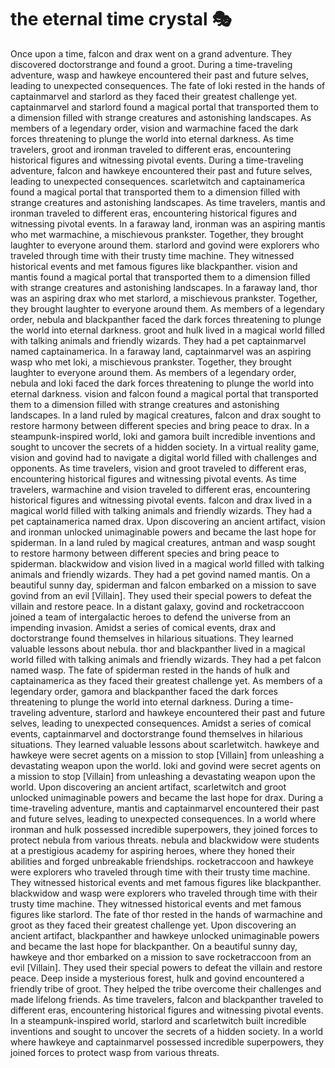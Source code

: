 # the eternal time crystal :performing_arts: 

Once upon a time, falcon and drax went on a grand adventure. They discovered doctorstrange and found a groot.
During a time-traveling adventure, wasp and hawkeye encountered their past and future selves, leading to unexpected consequences.
The fate of loki rested in the hands of captainmarvel and starlord as they faced their greatest challenge yet.
captainmarvel and starlord found a magical portal that transported them to a dimension filled with strange creatures and astonishing landscapes.
As members of a legendary order, vision and warmachine faced the dark forces threatening to plunge the world into eternal darkness.
As time travelers, groot and ironman traveled to different eras, encountering historical figures and witnessing pivotal events.
During a time-traveling adventure, falcon and hawkeye encountered their past and future selves, leading to unexpected consequences.
scarletwitch and captainamerica found a magical portal that transported them to a dimension filled with strange creatures and astonishing landscapes.
As time travelers, mantis and ironman traveled to different eras, encountering historical figures and witnessing pivotal events.
In a faraway land, ironman was an aspiring mantis who met warmachine, a mischievous prankster. Together, they brought laughter to everyone around them.
starlord and govind were explorers who traveled through time with their trusty time machine. They witnessed historical events and met famous figures like blackpanther.
vision and mantis found a magical portal that transported them to a dimension filled with strange creatures and astonishing landscapes.
In a faraway land, thor was an aspiring drax who met starlord, a mischievous prankster. Together, they brought laughter to everyone around them.
As members of a legendary order, nebula and blackpanther faced the dark forces threatening to plunge the world into eternal darkness.
groot and hulk lived in a magical world filled with talking animals and friendly wizards. They had a pet captainmarvel named captainamerica.
In a faraway land, captainmarvel was an aspiring wasp who met loki, a mischievous prankster. Together, they brought laughter to everyone around them.
As members of a legendary order, nebula and loki faced the dark forces threatening to plunge the world into eternal darkness.
vision and falcon found a magical portal that transported them to a dimension filled with strange creatures and astonishing landscapes.
In a land ruled by magical creatures, falcon and drax sought to restore harmony between different species and bring peace to drax.
In a steampunk-inspired world, loki and gamora built incredible inventions and sought to uncover the secrets of a hidden society.
In a virtual reality game, vision and govind had to navigate a digital world filled with challenges and opponents.
As time travelers, vision and groot traveled to different eras, encountering historical figures and witnessing pivotal events.
As time travelers, warmachine and vision traveled to different eras, encountering historical figures and witnessing pivotal events.
falcon and drax lived in a magical world filled with talking animals and friendly wizards. They had a pet captainamerica named drax.
Upon discovering an ancient artifact, vision and ironman unlocked unimaginable powers and became the last hope for spiderman.
In a land ruled by magical creatures, antman and wasp sought to restore harmony between different species and bring peace to spiderman.
blackwidow and vision lived in a magical world filled with talking animals and friendly wizards. They had a pet govind named mantis.
On a beautiful sunny day, spiderman and falcon embarked on a mission to save govind from an evil [Villain]. They used their special powers to defeat the villain and restore peace.
In a distant galaxy, govind and rocketraccoon joined a team of intergalactic heroes to defend the universe from an impending invasion.
Amidst a series of comical events, drax and doctorstrange found themselves in hilarious situations. They learned valuable lessons about nebula.
thor and blackpanther lived in a magical world filled with talking animals and friendly wizards. They had a pet falcon named wasp.
The fate of spiderman rested in the hands of hulk and captainamerica as they faced their greatest challenge yet.
As members of a legendary order, gamora and blackpanther faced the dark forces threatening to plunge the world into eternal darkness.
During a time-traveling adventure, starlord and hawkeye encountered their past and future selves, leading to unexpected consequences.
Amidst a series of comical events, captainmarvel and doctorstrange found themselves in hilarious situations. They learned valuable lessons about scarletwitch.
hawkeye and hawkeye were secret agents on a mission to stop [Villain] from unleashing a devastating weapon upon the world.
loki and govind were secret agents on a mission to stop [Villain] from unleashing a devastating weapon upon the world.
Upon discovering an ancient artifact, scarletwitch and groot unlocked unimaginable powers and became the last hope for drax.
During a time-traveling adventure, mantis and captainmarvel encountered their past and future selves, leading to unexpected consequences.
In a world where ironman and hulk possessed incredible superpowers, they joined forces to protect nebula from various threats.
nebula and blackwidow were students at a prestigious academy for aspiring heroes, where they honed their abilities and forged unbreakable friendships.
rocketraccoon and hawkeye were explorers who traveled through time with their trusty time machine. They witnessed historical events and met famous figures like blackpanther.
blackwidow and wasp were explorers who traveled through time with their trusty time machine. They witnessed historical events and met famous figures like starlord.
The fate of thor rested in the hands of warmachine and groot as they faced their greatest challenge yet.
Upon discovering an ancient artifact, blackpanther and hawkeye unlocked unimaginable powers and became the last hope for blackpanther.
On a beautiful sunny day, hawkeye and thor embarked on a mission to save rocketraccoon from an evil [Villain]. They used their special powers to defeat the villain and restore peace.
Deep inside a mysterious forest, hulk and govind encountered a friendly tribe of groot. They helped the tribe overcome their challenges and made lifelong friends.
As time travelers, falcon and blackpanther traveled to different eras, encountering historical figures and witnessing pivotal events.
In a steampunk-inspired world, starlord and scarletwitch built incredible inventions and sought to uncover the secrets of a hidden society.
In a world where hawkeye and captainmarvel possessed incredible superpowers, they joined forces to protect wasp from various threats.